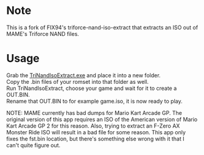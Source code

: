 # Note
This is a fork of FIX94's triforce-nand-iso-extract that extracts an ISO out of MAME's Triforce NAND files.

# Usage
Grab the [TriNandIsoExtract.exe](bin/TriNandIsoExtract.exe?raw=true) and place it into a new folder.  
Copy the .bin files of your romset into that folder as well.  
Run TriNandIsoExtract, choose your game and wait for it to create a OUT.BIN.  
Rename that OUT.BIN to for example game.iso, it is now ready to play.  

NOTE: MAME currently has bad dumps for Mario Kart Arcade GP. The original version of this app requires an ISO of the American version of Mario Kart Arcade GP 2 for this reason.
Also, trying to extract an F-Zero AX Monster Ride ISO will result in a bad file for some reason. This app only fixes the fst.bin location, but there's something else wrong with it that I can't quite figure out.
